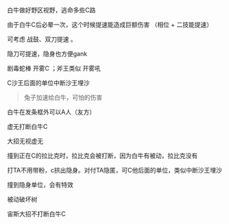白牛做好野区视野，逃命多些C路

由于白牛C后必晕一次，这个时候提速能造成巨额伤害 （相位 + 二技能提速）

可考虑 战鼓、双刀提速 。

隐刀可提速，隐身也方便gank

剧毒蛇棒 开雾C ；斧王类似 开雾吼

C沙王后面的单位中断沙王埋沙

> 兔子加速给白牛，可怕的伤害

白牛在发条框外可以A人（友方）

虚无打断白牛C

大招无视虚无

撞到正在C的拉比克时，拉比克会被打断，因为白牛有被动，拉比克没有

打TA不用带粉，c拱出隐身。对付TA隐匿，可C他后面的单位，类似中断沙王埋沙

撞到隐身单位，会有特效

被动破坏树

宙斯大招不打断白牛C
